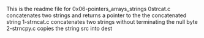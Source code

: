 This is the readme file for 0x06-pointers_arrays_strings
0strcat.c concatenates two strings and returns a pointer to the the concatenated string
1-strncat.c concatenates two strings without terminating the null byte
2-strncpy.c copies the string src into dest

